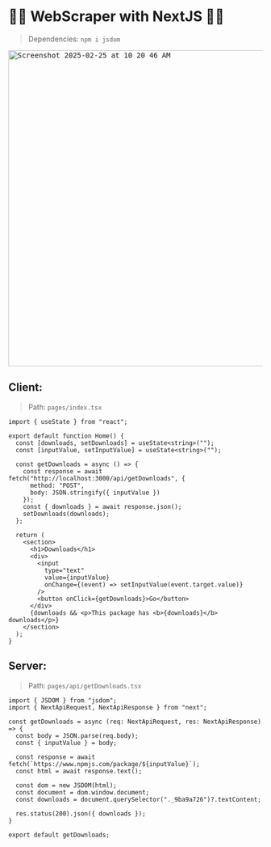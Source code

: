# 🥷🏻 WebScraper with NextJS 🥷🏻

> Dependencies: `npm i jsdom`
<kbd>
<img width="625" alt="Screenshot 2025-02-25 at 10 20 46 AM" src="https://github.com/user-attachments/assets/a8e23911-c9c2-43f7-9535-51cb07f18eba" />
</kbd>

## Client:

> Path: `pages/index.tsx`

```
import { useState } from "react";

export default function Home() {
  const [downloads, setDownloads] = useState<string>("");
  const [inputValue, setInputValue] = useState<string>("");

  const getDownloads = async () => {
    const response = await fetch("http://localhost:3000/api/getDownloads", {
      method: "POST",
      body: JSON.stringify({ inputValue })
    });
    const { downloads } = await response.json();
    setDownloads(downloads);
  };

  return (
    <section>
      <h1>Downloads</h1>
      <div>
        <input
          type="text"
          value={inputValue}
          onChange={(event) => setInputValue(event.target.value)}
        />
        <button onClick={getDownloads}>Go</button>
      </div>
      {downloads && <p>This package has <b>{downloads}</b> downloads</p>}
    </section>
  );
}
```

## Server:

> Path: `pages/api/getDownloads.tsx`

```
import { JSDOM } from "jsdom";
import { NextApiRequest, NextApiResponse } from "next";

const getDownloads = async (req: NextApiRequest, res: NextApiResponse) => {
  const body = JSON.parse(req.body);
  const { inputValue } = body;

  const response = await fetch(`https://www.npmjs.com/package/${inputValue}`);
  const html = await response.text();

  const dom = new JSDOM(html);
  const document = dom.window.document;
  const downloads = document.querySelector("._9ba9a726")?.textContent;

  res.status(200).json({ downloads });
}

export default getDownloads;
```
